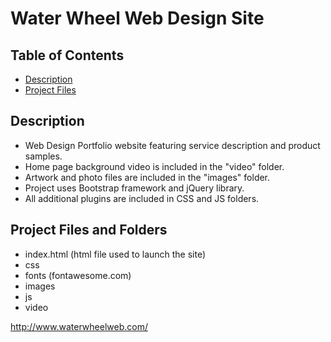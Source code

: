 # Water Wheel Web Design Site

## Table of Contents

* [Description](#description)
* [Project Files](#project_files)

## Description

- Web Design Portfolio website featuring service description and product samples.
- Home page background video is included in the "video" folder.
- Artwork and photo files are included in the "images" folder.
- Project uses Bootstrap framework and jQuery library.
- All additional plugins are included in CSS and JS folders. 

## Project Files and Folders

- index.html (html file used to launch the site)
- css
- fonts (fontawesome.com)
- images
- js
- video

http://www.waterwheelweb.com/
